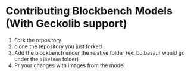 # Contributing Blockbench Models (With Geckolib support)
1. Fork the repository
2. clone the repository you just forked
2. Add the blockbench under the relative folder (ex: bulbasaur would go under the `pixelmon` folder)
3. Pr your changes with images from the model
